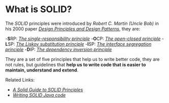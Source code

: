 # What is SOLID?
The *SOLID* principles were introduced by *Robert C. Martin (Uncle Bob)*  in his 2000 paper [*Design Principles and Design Patterns*](https://staff.cs.utu.fi/~jounsmed/doos_06/material/DesignPrinciplesAndPatterns.pdf), they are:

-**S**RP: [*The single-responsibility principle*](SRP.MD)
-**O**CP: [*The open-closed principle*](OCP.md)
-**L**SP: [*The Liskov substitution principle*](LSP.md)
-**I**SP: [*The interface segregation principle*](ISP.md)
-**D**IP: [*The dependency inversion principle*](DIP.md)

They are a set of five principles that help us to write better code, they are not rules, but guidelines that **help us to write code that is easier to maintain, understand and extend**.

Related Links:
- [*A Solid Guide to SOLID Principles*](https://www.baeldung.com/solid-principles)
- [*Writing SOLID Java code*](https://blogs.oracle.com/javamagazine/post/curly-braces-java-solid-design)
